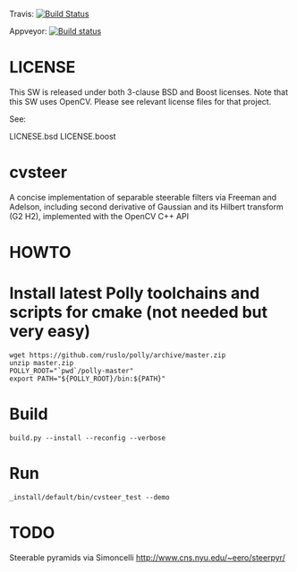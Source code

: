 Travis:
[![Build Status](https://travis-ci.org/headupinclouds/cvsteer.svg?branch=master)](https://travis-ci.org/headupinclouds/cvsteer)

Appveyor:
[![Build status](https://ci.appveyor.com/api/projects/status/64yofu0e25och6tp/branch/master?svg=true)](https://ci.appveyor.com/project/headupinclouds/cvsteer/branch/master)

LICENSE
=======

This SW is released under both 3-clause BSD and Boost licenses.  Note that this SW uses OpenCV.  Please see relevant license files for that project.

See:

LICNESE.bsd
LICENSE.boost


cvsteer
=======

A concise implementation of separable steerable filters via Freeman and Adelson, including second derivative of Gaussian and its Hilbert transform (G2 H2), implemented with the OpenCV C++ API

HOWTO
=====

# Install latest Polly toolchains and scripts for cmake (not needed but very easy)
```
wget https://github.com/ruslo/polly/archive/master.zip
unzip master.zip
POLLY_ROOT="`pwd`/polly-master"
export PATH="${POLLY_ROOT}/bin:${PATH}"
```

# Build
```
build.py --install --reconfig --verbose
```

# Run
```
_install/default/bin/cvsteer_test --demo
```

TODO
====
Steerable pyramids via Simoncelli http://www.cns.nyu.edu/~eero/steerpyr/
